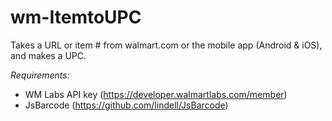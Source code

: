 # wm-ItemtoUPC
Takes a URL or item # from walmart.com or the mobile app (Android & iOS), and makes a UPC.

*Requirements:*
- WM Labs API key (https://developer.walmartlabs.com/member)
- JsBarcode (https://github.com/lindell/JsBarcode)
